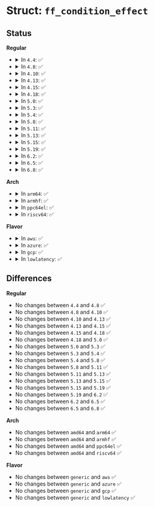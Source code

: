 # Struct: <code>ff_condition_effect</code>

## Status
<b>Regular</b>
<ul>
<li>
<details>
<summary>In <code>4.4</code>: ✅</summary>

```c
struct ff_condition_effect {
    __u16 right_saturation;
    __u16 left_saturation;
    __s16 right_coeff;
    __s16 left_coeff;
    __u16 deadband;
    __s16 center;
};
```
</details>
</li>
<li>
<details>
<summary>In <code>4.8</code>: ✅</summary>

```c
struct ff_condition_effect {
    __u16 right_saturation;
    __u16 left_saturation;
    __s16 right_coeff;
    __s16 left_coeff;
    __u16 deadband;
    __s16 center;
};
```
</details>
</li>
<li>
<details>
<summary>In <code>4.10</code>: ✅</summary>

```c
struct ff_condition_effect {
    __u16 right_saturation;
    __u16 left_saturation;
    __s16 right_coeff;
    __s16 left_coeff;
    __u16 deadband;
    __s16 center;
};
```
</details>
</li>
<li>
<details>
<summary>In <code>4.13</code>: ✅</summary>

```c
struct ff_condition_effect {
    __u16 right_saturation;
    __u16 left_saturation;
    __s16 right_coeff;
    __s16 left_coeff;
    __u16 deadband;
    __s16 center;
};
```
</details>
</li>
<li>
<details>
<summary>In <code>4.15</code>: ✅</summary>

```c
struct ff_condition_effect {
    __u16 right_saturation;
    __u16 left_saturation;
    __s16 right_coeff;
    __s16 left_coeff;
    __u16 deadband;
    __s16 center;
};
```
</details>
</li>
<li>
<details>
<summary>In <code>4.18</code>: ✅</summary>

```c
struct ff_condition_effect {
    __u16 right_saturation;
    __u16 left_saturation;
    __s16 right_coeff;
    __s16 left_coeff;
    __u16 deadband;
    __s16 center;
};
```
</details>
</li>
<li>
<details>
<summary>In <code>5.0</code>: ✅</summary>

```c
struct ff_condition_effect {
    __u16 right_saturation;
    __u16 left_saturation;
    __s16 right_coeff;
    __s16 left_coeff;
    __u16 deadband;
    __s16 center;
};
```
</details>
</li>
<li>
<details>
<summary>In <code>5.3</code>: ✅</summary>

```c
struct ff_condition_effect {
    __u16 right_saturation;
    __u16 left_saturation;
    __s16 right_coeff;
    __s16 left_coeff;
    __u16 deadband;
    __s16 center;
};
```
</details>
</li>
<li>
<details>
<summary>In <code>5.4</code>: ✅</summary>

```c
struct ff_condition_effect {
    __u16 right_saturation;
    __u16 left_saturation;
    __s16 right_coeff;
    __s16 left_coeff;
    __u16 deadband;
    __s16 center;
};
```
</details>
</li>
<li>
<details>
<summary>In <code>5.8</code>: ✅</summary>

```c
struct ff_condition_effect {
    __u16 right_saturation;
    __u16 left_saturation;
    __s16 right_coeff;
    __s16 left_coeff;
    __u16 deadband;
    __s16 center;
};
```
</details>
</li>
<li>
<details>
<summary>In <code>5.11</code>: ✅</summary>

```c
struct ff_condition_effect {
    __u16 right_saturation;
    __u16 left_saturation;
    __s16 right_coeff;
    __s16 left_coeff;
    __u16 deadband;
    __s16 center;
};
```
</details>
</li>
<li>
<details>
<summary>In <code>5.13</code>: ✅</summary>

```c
struct ff_condition_effect {
    __u16 right_saturation;
    __u16 left_saturation;
    __s16 right_coeff;
    __s16 left_coeff;
    __u16 deadband;
    __s16 center;
};
```
</details>
</li>
<li>
<details>
<summary>In <code>5.15</code>: ✅</summary>

```c
struct ff_condition_effect {
    __u16 right_saturation;
    __u16 left_saturation;
    __s16 right_coeff;
    __s16 left_coeff;
    __u16 deadband;
    __s16 center;
};
```
</details>
</li>
<li>
<details>
<summary>In <code>5.19</code>: ✅</summary>

```c
struct ff_condition_effect {
    __u16 right_saturation;
    __u16 left_saturation;
    __s16 right_coeff;
    __s16 left_coeff;
    __u16 deadband;
    __s16 center;
};
```
</details>
</li>
<li>
<details>
<summary>In <code>6.2</code>: ✅</summary>

```c
struct ff_condition_effect {
    __u16 right_saturation;
    __u16 left_saturation;
    __s16 right_coeff;
    __s16 left_coeff;
    __u16 deadband;
    __s16 center;
};
```
</details>
</li>
<li>
<details>
<summary>In <code>6.5</code>: ✅</summary>

```c
struct ff_condition_effect {
    __u16 right_saturation;
    __u16 left_saturation;
    __s16 right_coeff;
    __s16 left_coeff;
    __u16 deadband;
    __s16 center;
};
```
</details>
</li>
<li>
<details>
<summary>In <code>6.8</code>: ✅</summary>

```c
struct ff_condition_effect {
    __u16 right_saturation;
    __u16 left_saturation;
    __s16 right_coeff;
    __s16 left_coeff;
    __u16 deadband;
    __s16 center;
};
```
</details>
</li>
</ul>
<b>Arch</b>
<ul>
<li>
<details>
<summary>In <code>arm64</code>: ✅</summary>

```c
struct ff_condition_effect {
    __u16 right_saturation;
    __u16 left_saturation;
    __s16 right_coeff;
    __s16 left_coeff;
    __u16 deadband;
    __s16 center;
};
```
</details>
</li>
<li>
<details>
<summary>In <code>armhf</code>: ✅</summary>

```c
struct ff_condition_effect {
    __u16 right_saturation;
    __u16 left_saturation;
    __s16 right_coeff;
    __s16 left_coeff;
    __u16 deadband;
    __s16 center;
};
```
</details>
</li>
<li>
<details>
<summary>In <code>ppc64el</code>: ✅</summary>

```c
struct ff_condition_effect {
    __u16 right_saturation;
    __u16 left_saturation;
    __s16 right_coeff;
    __s16 left_coeff;
    __u16 deadband;
    __s16 center;
};
```
</details>
</li>
<li>
<details>
<summary>In <code>riscv64</code>: ✅</summary>

```c
struct ff_condition_effect {
    __u16 right_saturation;
    __u16 left_saturation;
    __s16 right_coeff;
    __s16 left_coeff;
    __u16 deadband;
    __s16 center;
};
```
</details>
</li>
</ul>
<b>Flavor</b>
<ul>
<li>
<details>
<summary>In <code>aws</code>: ✅</summary>

```c
struct ff_condition_effect {
    __u16 right_saturation;
    __u16 left_saturation;
    __s16 right_coeff;
    __s16 left_coeff;
    __u16 deadband;
    __s16 center;
};
```
</details>
</li>
<li>
<details>
<summary>In <code>azure</code>: ✅</summary>

```c
struct ff_condition_effect {
    __u16 right_saturation;
    __u16 left_saturation;
    __s16 right_coeff;
    __s16 left_coeff;
    __u16 deadband;
    __s16 center;
};
```
</details>
</li>
<li>
<details>
<summary>In <code>gcp</code>: ✅</summary>

```c
struct ff_condition_effect {
    __u16 right_saturation;
    __u16 left_saturation;
    __s16 right_coeff;
    __s16 left_coeff;
    __u16 deadband;
    __s16 center;
};
```
</details>
</li>
<li>
<details>
<summary>In <code>lowlatency</code>: ✅</summary>

```c
struct ff_condition_effect {
    __u16 right_saturation;
    __u16 left_saturation;
    __s16 right_coeff;
    __s16 left_coeff;
    __u16 deadband;
    __s16 center;
};
```
</details>
</li>
</ul>

## Differences
<b>Regular</b>
<ul>
<li>
No changes between <code>4.4</code> and <code>4.8</code> ✅
</li>
<li>
No changes between <code>4.8</code> and <code>4.10</code> ✅
</li>
<li>
No changes between <code>4.10</code> and <code>4.13</code> ✅
</li>
<li>
No changes between <code>4.13</code> and <code>4.15</code> ✅
</li>
<li>
No changes between <code>4.15</code> and <code>4.18</code> ✅
</li>
<li>
No changes between <code>4.18</code> and <code>5.0</code> ✅
</li>
<li>
No changes between <code>5.0</code> and <code>5.3</code> ✅
</li>
<li>
No changes between <code>5.3</code> and <code>5.4</code> ✅
</li>
<li>
No changes between <code>5.4</code> and <code>5.8</code> ✅
</li>
<li>
No changes between <code>5.8</code> and <code>5.11</code> ✅
</li>
<li>
No changes between <code>5.11</code> and <code>5.13</code> ✅
</li>
<li>
No changes between <code>5.13</code> and <code>5.15</code> ✅
</li>
<li>
No changes between <code>5.15</code> and <code>5.19</code> ✅
</li>
<li>
No changes between <code>5.19</code> and <code>6.2</code> ✅
</li>
<li>
No changes between <code>6.2</code> and <code>6.5</code> ✅
</li>
<li>
No changes between <code>6.5</code> and <code>6.8</code> ✅
</li>
</ul>
<b>Arch</b>
<ul>
<li>
No changes between <code>amd64</code> and <code>arm64</code> ✅
</li>
<li>
No changes between <code>amd64</code> and <code>armhf</code> ✅
</li>
<li>
No changes between <code>amd64</code> and <code>ppc64el</code> ✅
</li>
<li>
No changes between <code>amd64</code> and <code>riscv64</code> ✅
</li>
</ul>
<b>Flavor</b>
<ul>
<li>
No changes between <code>generic</code> and <code>aws</code> ✅
</li>
<li>
No changes between <code>generic</code> and <code>azure</code> ✅
</li>
<li>
No changes between <code>generic</code> and <code>gcp</code> ✅
</li>
<li>
No changes between <code>generic</code> and <code>lowlatency</code> ✅
</li>
</ul>
